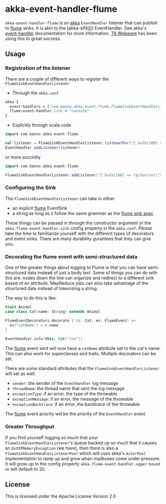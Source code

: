 # akka-event-handler-flume #

`akka-event-handler-flume` is an [akka][] `EventHandler` listener that can publish to [flume][] sinks. It is akin to the [akka-slf4j][] EventHandler. See akka's [event-handler][] documentation for more information. [T8 Webware][] has been using this to great success.

## Usage ##

### Registration of the listener ###

There are a couple of different ways to register the `FlumeSinkEventHandlerListener`

* Through the `akka.conf`

```ruby
akka {
  event-handlers = ["com.banno.akka.event.flume.FlumeSinkEventHandlerListener"]
  flume-event-handler.sink = "console"
}
```

* Explicitly through scala code

```scala
import com.banno.akka.event.flume._

val listener = FlumeSinkEventHandlerListener.listenerFor("{ bulk(100) => rpcSource(\"collector\", 12345) }")
EventHandler.addListener(listener)
```

or more succintly

```scala
import com.banno.akka.event.flume._

FlumeSinkEventHandlerListener.addListener("{ bulk(100) => rpcSource(\"collector\", 12345) }")
```

### Configuring the Sink ###

The `FlumeSinkEventHandlerListener` can take in either 

* an explicit [flume][] EventSink
* a string as long as it follow the same grammar as the [flume sink spec][]

These things can be passed in through the constructor argument or the `akka.flume-event-handler.sink` config property in the `akka.conf`. 
*Please* take the time to familiarize yourself with the different types of decorators and event sinks. There are many durability gurantees that they can give you.

### Decorating the flume event with semi-structured data ###

One of the greater things about logging to Flume is that you can have semi-structured data instead of just a body text. Some of things you can do with this are: nodes down the line can organize and redirect to a different sink based of an attribute, MapReduce jobs can also take advantage of the structured data instead of tokenizing a string. 

The way to do this is like:
```scala
trait Animal
case class Cat(name: String) extends Animal

FlumeEventDecorators.decorate { (c: Cat, ev: FlumeEvent) =>
  ev("catName") = c.name
}
 
EventHandler.info(this, Cat("lou"))
```

The [flume][] event sent will now have a `catName` attribute set to the cat's name. This can also work for superclasses and traits. Multiple decorators can be set. 

There are some standard attributes that the `FlumeSinkEventHandlerListener` will set as well.

* `sender`: the sender of the `EventHandler` log message
* `threadName`: the thread name that sent the log message
* `exceptionType`: if an error, the type of the throwable
* `exceptionMessage`: if an error, the message of the throwable
* `exceptionBacktrace`: if an error, the backtrace of the throwable

The [flume][] event priority will be the priority of the `EventHandler` event.

### Greater Throughput ###

If you find yourself logging so much that your `FlumeSinkEventHandlerListener`'s queue backed up so much that it causes an `OutOfMemoryException` (we have), then there is also a `FlumeSinkEventHandlerListenerPool` which will uses akka's `ActorPool` implementation to ramp up and grow when mailboxes come under pressure. It will grow up to the config property `akka.flume-event-handler.upper-bound` or will default to 20.

## License ##

This is licensed under the Apache License Version 2.0

[akka]: http://akka.io
[flume]: https://cwiki.apache.org/FLUME/
[akka-sl4jf]: http://akka.io/docs/akka/1.2/general/slf4j.html
[event-handler]: http://akka.io/docs/akka/1.2/general/event-handler.html
[flume sink spec]: http://archive.cloudera.com/cdh/3/flume/UserGuide/index.html#_introducing_sinks
[T8 Webware]: http://grabgrip.com
